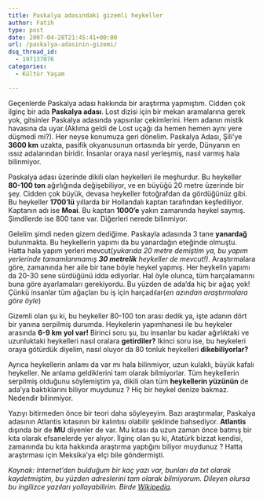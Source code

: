 ```yaml
---
title: Paskalya adasındaki gizemli heykeller
author: Fatih
type: post
date: 2007-04-28T21:45:41+00:00
url: /paskalya-adasinin-gizemi/
dsq_thread_id:
  - 197137076
categories:
  - Kültür Yaşam

---
```

Geçenlerde Paskalya adası hakkında bir araştırma yapmıştım. Cidden çok ilginç bir ada **Paskalya adası**. Lost dizisi için bir mekan aramalarına gerek yok, gitsinler Paskalya adasında yapsınlar çekimlerini. Hem adanın mistik havasına da uyar.(Aklıma geldi de Lost uçağı da hemen hemen aynı yere düşmedi mi?). Her neyse konumuza geri dönelim. Paskalya Adası, Şili&#8217;ye **3600 km** uzakta, pasifik okyanusunun ortasında bir yerde, Dünyanın en ıssız adalarından biridir. İnsanlar oraya nasıl yerleşmiş, nasıl varmış hala bilinmiyor.

Paskalya adası üzerinde dikili olan heykelleri ile meşhurdur. Bu heykeller **80-100 ton** ağırlığında değişebiliyor, ve en büyüğü 20 metre üzerinde bir şey. Cidden çok büyük, devasa heykeller fotoğrafdan da gördüğünüz gibi. Bu heykeller **1700&#8217;lü** yıllarda bir Hollandalı kaptan tarafından keşfediliyor. Kaptanın adı ise **Moai**. Bu kaptan **1000&#8217;e** yakın zamanında heykel saymış. Şimdilerde ise 800 tane var. Diğerleri nerede bilinmiyor.

Gelelim şimdi neden gizem dediğime. Paskayla adasında 3 tane **yanardağ** bulunmakta. Bu heykellerin yapımı da bu yanardağın eteğinde olmuştu. Hatta hala yapım yerleri mevcut(_yukarıda 20 metre demiştim ya, bu yapım yerlerinde tamamlanmamış **30 metrelik** heykeller de mevcut!)_. Araştırmalara göre, zamanında her aile bir tane böyle heykel yapmış. Her heykelin yapımı da 20-30 sene sürdüğünü idda ediyorlar. Hal öyle olunca, tüm harçalamarını buna göre ayarlamaları gerekiyordu. Bu yüzden de ada&#8217;da hiç bir ağaç yok! Çünkü insanlar tüm ağaçları bu iş için harçadılar(_en azından araştırmalara göre öyle_)

Gizemli olan şu ki, bu heykeller 80-100 ton arası dedik ya, işte adanın dört bir yanına serpilmiş durumda. Heykelerin yapımhanesi ile bu heykeler arasında **6-9 km yol var!** Birinci soru şu, bu insanlar bu kadar ağırlıktaki ve uzunluktaki heykelleri nasıl oralara **getirdiler?** Ikinci soru ise, bu heykeleri oraya götürdük diyelim, nasıl oluyor da 80 tonluk heykelleri **dikebiliyorlar?**

<!--more-->

  
Ayrıca heykellerin anlamı da var mı hala bilinmiyor, uzun kulaklı, büyük kafalı heykeller. Ne anlama geldiklerini tam olarak bilmiyorlar. Tüm heykellerin serpilmiş olduğunu söylemiştim ya, dikili olan tüm **heykellerin yüzünün** de ada&#8217;ya baktıklarını biliyor muydunuz ? Hiç bir heykel denize bakmaz. Nedendir bilinmiyor.

Yazıyı bitirmeden önce bir teori daha söyleyeyim. Bazı araştırmalar, Paskalya adasının Atlantis kıtasının bir kalıntısı olabilir şeklinde bahsediyor. **Atlantis** dışında bir de **MU** diyenler de var. Mu kıtası da uzun zaman önce batmış bir kıta olarak efsanelerde yer alıyor. İlginç olan şu ki, Atatürk bizzat kendisi, zamanında bu kıta hakkında araştırma yaptığını biliyor muydunuz ? Hatta araştırması için Meksika&#8217;ya elçi bile göndermişti.

_Kaynak: Internet&#8217;den bulduğum bir kaç yazı var, bunları da txt olarak kaydetmiştim, bu yüzden adreslerini tam olarak bilmiyorum. Dileyen olursa bu ingilizce yazıları yollayabilirim. Birde [Wikipedia][1]._

 [1]: https://en.wikipedia.org/wiki/Easter_island